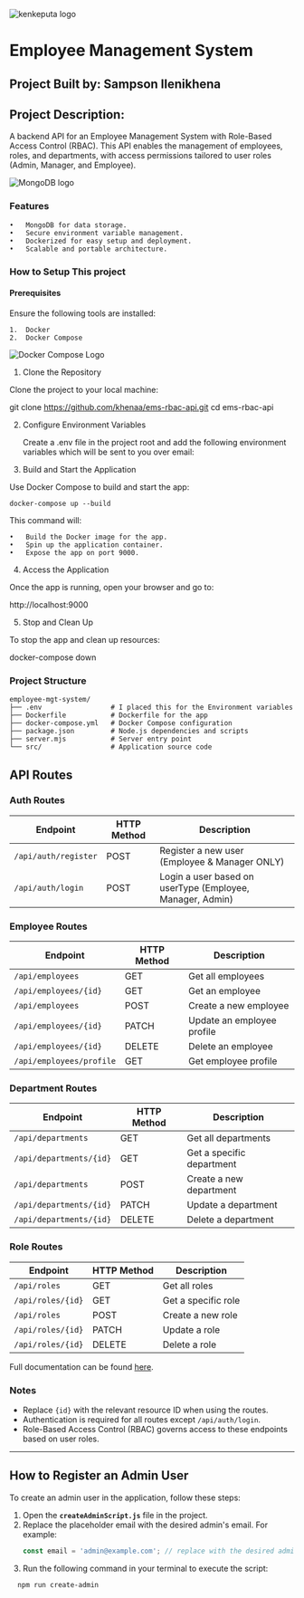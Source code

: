 ![kenkeputa logo](https://kenkeputa.com/wp-content/uploads/2024/09/Group-1171275090-1.png)

# Employee Management System

## Project Built by: Sampson Ilenikhena

## Project Description:

A backend API for an Employee Management System with Role-Based Access Control (RBAC). This API enables the management of employees, roles, and departments, with access permissions tailored to user roles (Admin, Manager, and Employee).

![MongoDB logo](https://encrypted-tbn0.gstatic.com/images?q=tbn:ANd9GcTvyRmieFYEx56pJ4SVB4N1QWY0-NNBNs1WKw&s)

### Features

    •	MongoDB for data storage.
    •	Secure environment variable management.
    •	Dockerized for easy setup and deployment.
    •	Scalable and portable architecture.

### How to Setup This project

#### Prerequisites

Ensure the following tools are installed:

    1.	Docker
    2.	Docker Compose

![Docker Compose Logo](https://miro.medium.com/v2/resize:fit:1400/1*2G5KOQVzqVIbxxxeKECZkA.jpeg)

1. Clone the Repository

Clone the project to your local machine:

git clone https://github.com/khenaa/ems-rbac-api.git
cd ems-rbac-api

2. Configure Environment Variables

   Create a .env file in the project root and add the following environment variables which will be sent to you over email:

3. Build and Start the Application

Use Docker Compose to build and start the app:

    docker-compose up --build

This command will:

    •	Build the Docker image for the app.
    •	Spin up the application container.
    •	Expose the app on port 9000.

4. Access the Application

Once the app is running, open your browser and go to:

http://localhost:9000

5. Stop and Clean Up

To stop the app and clean up resources:

docker-compose down

### Project Structure

    employee-mgt-system/
    ├── .env                 # I placed this for the Environment variables
    ├── Dockerfile           # Dockerfile for the app
    ├── docker-compose.yml   # Docker Compose configuration
    ├── package.json         # Node.js dependencies and scripts
    ├── server.mjs           # Server entry point
    └── src/                 # Application source code

## API Routes

### Auth Routes

| Endpoint             | HTTP Method | Description                                               |
| -------------------- | ----------- | --------------------------------------------------------- |
| `/api/auth/register` | POST        | Register a new user (Employee & Manager ONLY)             |
| `/api/auth/login`    | POST        | Login a user based on userType (Employee, Manager, Admin) |

### Employee Routes

| Endpoint                 | HTTP Method | Description                |
| ------------------------ | ----------- | -------------------------- |
| `/api/employees`         | GET         | Get all employees          |
| `/api/employees/{id}`    | GET         | Get an employee            |
| `/api/employees`         | POST        | Create a new employee      |
| `/api/employees/{id}`    | PATCH       | Update an employee profile |
| `/api/employees/{id}`    | DELETE      | Delete an employee         |
| `/api/employees/profile` | GET         | Get employee profile       |

### Department Routes

| Endpoint                | HTTP Method | Description               |
| ----------------------- | ----------- | ------------------------- |
| `/api/departments`      | GET         | Get all departments       |
| `/api/departments/{id}` | GET         | Get a specific department |
| `/api/departments`      | POST        | Create a new department   |
| `/api/departments/{id}` | PATCH       | Update a department       |
| `/api/departments/{id}` | DELETE      | Delete a department       |

### Role Routes

| Endpoint          | HTTP Method | Description         |
| ----------------- | ----------- | ------------------- |
| `/api/roles`      | GET         | Get all roles       |
| `/api/roles/{id}` | GET         | Get a specific role |
| `/api/roles`      | POST        | Create a new role   |
| `/api/roles/{id}` | PATCH       | Update a role       |
| `/api/roles/{id}` | DELETE      | Delete a role       |

Full documentation can be found [here](https://documenter.getpostman.com/view/27502083/2sAYBd88LN).

### Notes

- Replace `{id}` with the relevant resource ID when using the routes.
- Authentication is required for all routes except `/api/auth/login`.
- Role-Based Access Control (RBAC) governs access to these endpoints based on user roles.

---

## How to Register an Admin User

To create an admin user in the application, follow these steps:

1. Open the **`createAdminScript.js`** file in the project.
2. Replace the placeholder email with the desired admin's email. For example:
   ```javascript
   const email = 'admin@example.com'; // replace with the desired admin email
   ```
3. Run the following command in your terminal to execute the script:

```bash
  npm run create-admin
```
